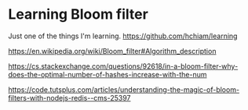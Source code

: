 # Learning Bloom filter

Just one of the things I'm learning. <https://github.com/hchiam/learning>

<https://en.wikipedia.org/wiki/Bloom_filter#Algorithm_description>

<https://cs.stackexchange.com/questions/92618/in-a-bloom-filter-why-does-the-optimal-number-of-hashes-increase-with-the-num>

<https://code.tutsplus.com/articles/understanding-the-magic-of-bloom-filters-with-nodejs-redis--cms-25397>

